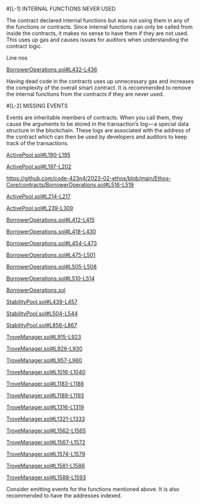 #[L-1] INTERNAL FUNCTIONS NEVER USED

The contract declared internal functions but was not using them in any of the functions or contracts.
Since internal functions can only be called from inside the contracts, it makes no sense to have them if they are not used. This uses up gas and causes issues for auditors when understanding the contract logic.

Line nos

[BorrowerOperations.sol#L432-L436](https://github.com/code-423n4/2023-02-ethos/blob/main/Ethos-Core/contracts/BorrowerOperations.sol#L432-L436)

Having dead code in the contracts uses up unnecessary gas and increases the complexity of the overall smart contract.
It is recommended to remove the internal functions from the contracts if they are never used.

#[L-2] MISSING EVENTS

Events are inheritable members of contracts. When you call them, they cause the arguments to be stored in the transaction’s log — a special data structure in the blockchain.
These logs are associated with the address of the contract which can then be used by developers and auditors to keep track of the transactions.

[ActivePool.sol#L190-L195](https://github.com/code-423n4/2023-02-ethos/blob/main/Ethos-Core/contracts/ActivePool.sol#L190-L195)

[ActivePool.sol#L197-L202](https://github.com/code-423n4/2023-02-ethos/blob/main/Ethos-Core/contracts/ActivePool.sol#L197-L202)

https://github.com/code-423n4/2023-02-ethos/blob/main/Ethos-Core/contracts/BorrowerOperations.sol#L516-L519

[ActivePool.sol#L214-L217](https://github.com/code-423n4/2023-02-ethos/blob/main/Ethos-Core/contracts/ActivePool.sol#L214-L217)

[ActivePool.sol#L239-L309](https://github.com/code-423n4/2023-02-ethos/blob/main/Ethos-Core/contracts/ActivePool.sol#L239-L309)

[BorrowerOperations.sol#L412-L415](https://github.com/code-423n4/2023-02-ethos/blob/main/Ethos-Core/contracts/BorrowerOperations.sol#L412-L415)

[BorrowerOperations.sol#L418-L430](https://github.com/code-423n4/2023-02-ethos/blob/main/Ethos-Core/contracts/BorrowerOperations.sol#L418-L430)

[BorrowerOperations.sol#L454-L473](https://github.com/code-423n4/2023-02-ethos/blob/main/Ethos-Core/contracts/BorrowerOperations.sol#L454-L473)

[BorrowerOperations.sol#L475-L501](https://github.com/code-423n4/2023-02-ethos/blob/main/Ethos-Core/contracts/BorrowerOperations.sol#L475-L501)

[BorrowerOperations.sol#L505-L508](https://github.com/code-423n4/2023-02-ethos/blob/main/Ethos-Core/contracts/BorrowerOperations.sol#L505-L508)

[BorrowerOperations.sol#L510-L514](https://github.com/code-423n4/2023-02-ethos/blob/main/Ethos-Core/contracts/BorrowerOperations.sol#L510-L514)

[BorrowerOperations.sol](https://github.com/code-423n4/2023-02-ethos/blob/main/Ethos-Core/contracts/BorrowerOperations.sol#L516-L519)

[StabilityPool.sol#L439-L457](https://github.com/code-423n4/2023-02-ethos/blob/main/Ethos-Core/contracts/StabilityPool.sol#L439-L457)

[StabilityPool.sol#L504-L544](https://github.com/code-423n4/2023-02-ethos/blob/main/Ethos-Core/contracts/StabilityPool.sol#L504-L544)

[StabilityPool.sol#L856-L867](https://github.com/code-423n4/2023-02-ethos/blob/main/Ethos-Core/contracts/StabilityPool.sol#L856-L867)

[TroveManager.sol#L915-L923](https://github.com/code-423n4/2023-02-ethos/blob/main/Ethos-Core/contracts/TroveManager.sol#L915-L923)

[TroveManager.sol#L926-L930](https://github.com/code-423n4/2023-02-ethos/blob/main/Ethos-Core/contracts/TroveManager.sol#L926-L930)

[TroveManager.sol#L957-L960](https://github.com/code-423n4/2023-02-ethos/blob/main/Ethos-Core/contracts/TroveManager.sol#L957-L960)

[TroveManager.sol#L1016-L1040](https://github.com/code-423n4/2023-02-ethos/blob/main/Ethos-Core/contracts/TroveManager.sol#L1016-L1040)

[TroveManager.sol#L1183-L1186](https://github.com/code-423n4/2023-02-ethos/blob/main/Ethos-Core/contracts/TroveManager.sol#L1183-L1186)

[TroveManager.sol#L1189-L1193](https://github.com/code-423n4/2023-02-ethos/blob/main/Ethos-Core/contracts/TroveManager.sol#L1189-L1193)

[TroveManager.sol#L1316-L1319](https://github.com/code-423n4/2023-02-ethos/blob/main/Ethos-Core/contracts/TroveManager.sol#L1316-L1319)

[TroveManager.sol#L1321-L1333](https://github.com/code-423n4/2023-02-ethos/blob/main/Ethos-Core/contracts/TroveManager.sol#L1321-L1333)

[TroveManager.sol#L1562-L1565](https://github.com/code-423n4/2023-02-ethos/blob/main/Ethos-Core/contracts/TroveManager.sol#L1562-L1565)

[TroveManager.sol#L1567-L1572](https://github.com/code-423n4/2023-02-ethos/blob/main/Ethos-Core/contracts/TroveManager.sol#L1567-L1572)

[TroveManager.sol#L1574-L1579](https://github.com/code-423n4/2023-02-ethos/blob/main/Ethos-Core/contracts/TroveManager.sol#L1574-L1579)

[TroveManager.sol#L1581-L1586](https://github.com/code-423n4/2023-02-ethos/blob/main/Ethos-Core/contracts/TroveManager.sol#L1581-L1586)

[TroveManager.sol#L1588-L1593](https://github.com/code-423n4/2023-02-ethos/blob/main/Ethos-Core/contracts/TroveManager.sol#L1588-L1593)


Consider emitting events for the functions mentioned above. It is also recommended to have the addresses indexed.


